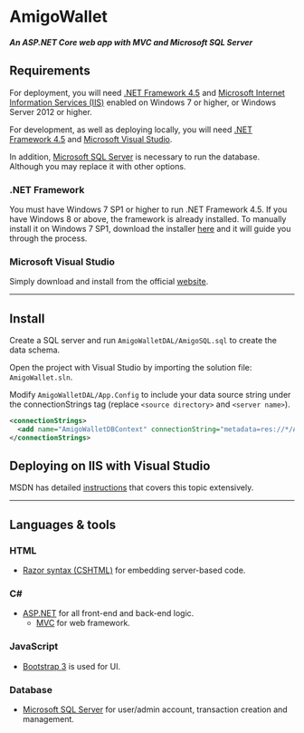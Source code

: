 # AmigoWallet

##### _An ASP.NET Core web app with MVC and Microsoft SQL Server_

## Requirements

For deployment, you will need [.NET Framework 4.5](https://www.microsoft.com/en-us/download/details.aspx?id=30653) and [Microsoft Internet Information Services (IIS)](https://www.microsoft.com/en-us/download/details.aspx?id=48264) enabled on Windows 7 or higher, or Windows Server 2012 or higher.

For development, as well as deploying locally, you will need [.NET Framework 4.5](https://www.microsoft.com/en-us/download/details.aspx?id=30653) and [Microsoft Visual Studio](https://www.visualstudio.com/vs/features/net-development/).

In addition, [Microsoft SQL Server](https://www.microsoft.com/en-us/sql-server/sql-server-2017) is necessary to run the database. Although you may replace it with other options.

### .NET Framework

You must have Windows 7 SP1 or higher to run .NET Framework 4.5. If you have Windows 8 or above, the framework is already installed. To manually install it on Windows 7 SP1, download the installer [here](https://www.microsoft.com/en-us/download/details.aspx?id=30653) and it will guide you through the process.

### Microsoft Visual Studio

Simply download and install from the official [website](https://www.visualstudio.com/downloads/).

---

## Install

Create a SQL server and run `AmigoWalletDAL/AmigoSQL.sql` to create the data schema.

Open the project with Visual Studio by importing the solution file: `AmigoWallet.sln`.

Modify `AmigoWalletDAL/App.Config` to include your data source string under the connectionStrings tag (replace `<source directory>` and `<server name>`).

```xml
<connectionStrings>
  <add name="AmigoWalletDBContext" connectionString="metadata=res://*/AmigoWalletModel.csdl|res://*/AmigoWalletModel.ssdl|res://*/AmigoWalletModel.msl;provider=System.Data.SqlClient;provider connection string=&quot;data source= <source directory>;initial catalog= <server name>;integrated security=True;multipleactiveresultsets=True;application name=EntityFramework&quot;" providerName="System.Data.EntityClient" />
</connectionStrings>
```

## Deploying on IIS with Visual Studio

MSDN has detailed [instructions](https://docs.microsoft.com/en-us/aspnet/web-forms/overview/deployment/visual-studio-web-deployment/deploying-to-iis) that covers this topic extensively.

---

## Languages & tools

### HTML

- [Razor syntax (CSHTML)](https://docs.microsoft.com/en-us/aspnet/core/mvc/views/razor?view=aspnetcore-2.1) for embedding server-based code.

### C# #

- [ASP.NET](https://www.asp.net/) for all front-end and back-end logic.
    - [MVC](https://www.asp.net/mvc) for web framework.

### JavaScript

- [Bootstrap 3](https://getbootstrap.com/) is used for UI.

### Database

- [Microsoft SQL Server](https://www.microsoft.com/en-us/sql-server/sql-server-2017) for user/admin account, transaction creation and management.
